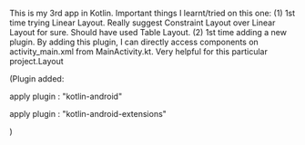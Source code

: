 This is my 3rd app in Kotlin. Important things I learnt/tried on this one:
(1) 1st time trying Linear Layout. Really suggest Constraint Layout over Linear Layout for sure. Should have used Table Layout.
(2) 1st time adding a new plugin. By adding this plugin, I can directly access components on activity_main.xml from MainActivity.kt. Very helpful for this particular project.Layout

(Plugin added:

apply plugin : "kotlin-android"

apply plugin : "kotlin-android-extensions"

)
